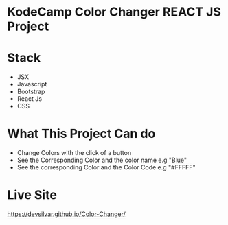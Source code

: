 # KodeCamp Color Changer REACT JS Project

# Stack
- JSX
- Javascript
- Bootstrap
- React Js
- CSS
  
# What This Project Can do
- Change Colors with the click of a button
- See the Corresponding Color and the color name e.g "Blue"
- See the corresponding Color and the Color Code e.g "#FFFFF"


# Live Site

https://devsilvar.github.io/Color-Changer/
